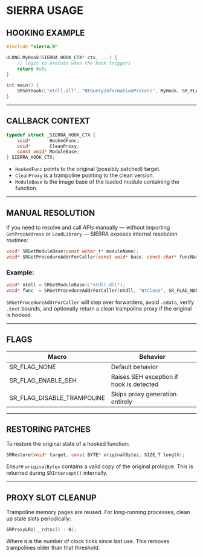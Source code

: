 # SIERRA USAGE

## HOOKING EXAMPLE

```c
#include "sierra.h"

ULONG MyHook(SIERRA_HOOK_CTX* ctx, ...) {
    // logic to execute when the hook triggers
    return 0x0;
}

int main() {
    SRSetHook(L"ntdll.dll", "NtQueryInformationProcess", MyHook, SR_FLAG_NONE);
}
````

---

## CALLBACK CONTEXT

```c
typedef struct _SIERRA_HOOK_CTX {
    void*       HookedFunc;
    void*       CleanProxy;
    const void* ModuleBase;
} SIERRA_HOOK_CTX;
```

* `HookedFunc` points to the original (possibly patched) target.
* `CleanProxy` is a trampoline pointing to the clean version.
* `ModuleBase` is the image base of the loaded module containing the function.

---

## MANUAL RESOLUTION

If you need to resolve and call APIs manually — without importing `GetProcAddress` or `LoadLibrary` — SIERRA exposes internal resolution routines:

```c
void* SRGetModuleBase(const wchar_t* moduleName);
void* SRGetProcedureAddrForCaller(const void* base, const char* funcName, DWORD flags);
```

### Example:

```c
void* ntdll = SRGetModuleBase(L"ntdll.dll");
void* func  = SRGetProcedureAddrForCaller(ntdll, "NtClose", SR_FLAG_NONE);
```

`SRGetProcedureAddrForCaller` will step over forwarders, avoid `.edata`, verify `.text` bounds, and optionally return a clean trampoline proxy if the original is hooked.

---

## FLAGS

| Macro                         | Behavior                                 |
| ----------------------------- | ---------------------------------------- |
| SR\_FLAG\_NONE                | Default behavior                         |
| SR\_FLAG\_ENABLE\_SEH         | Raises SEH exception if hook is detected |
| SR\_FLAG\_DISABLE\_TRAMPOLINE | Skips proxy generation entirely          |

---

## RESTORING PATCHES

To restore the original state of a hooked function:

```c
SRRestore(void* target, const BYTE* originalBytes, SIZE_T length);
```

Ensure `originalBytes` contains a valid copy of the original prologue. This is returned during `SRIntercept()` internally.

---

## PROXY SLOT CLEANUP

Trampoline memory pages are reused. For long-running processes, clean up stale slots periodically:

```c
SRProxyLRU(__rdtsc() - N);
```

Where `N` is the number of clock ticks since last use. This removes trampolines older than that threshold.
